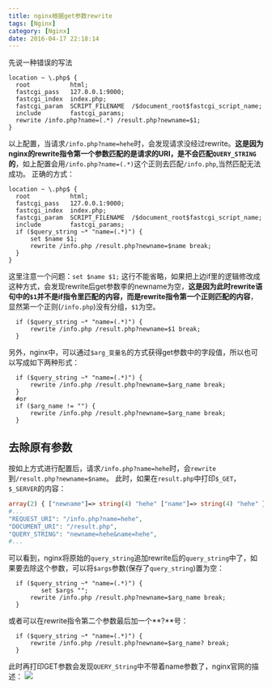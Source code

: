 ```yaml
---
title: nginx根据get参数rewrite
tags: [Nginx]
category: [Nginx]
date: 2016-04-17 22:18:14
---
```

先说一种错误的写法

```nginx
location ~ \.php$ {
  root           html;
  fastcgi_pass   127.0.0.1:9000;
  fastcgi_index  index.php;
  fastcgi_param  SCRIPT_FILENAME  /$document_root$fastcgi_script_name;
  include        fastcgi_params;
  rewrite /info.php?name=(.*) /result.php?newname=$1;
}
```
以上配置，当请求`/info.php?name=hehe`时，会发现请求没经过rewrite。**这是因为nginx的rewrite指令第一个参数匹配的是请求的URI，是不会匹配`QUERY_STRING`的**，如上配置会用`/info.php?name=(.*)`这个正则去匹配`/info.php`,当然匹配无法成功。
正确的方式：

```nginx
location ~ \.php$ {
  root           html;
  fastcgi_pass   127.0.0.1:9000;
  fastcgi_index  index.php;
  fastcgi_param  SCRIPT_FILENAME  /$document_root$fastcgi_script_name;
  include        fastcgi_params;
  if ($query_string ~* "name=(.*)") {
      set $name $1;
      rewrite /info.php /result.php?newname=$name break;
  }
}
```
这里注意一个问题：`set $name $1;` 这行不能省略，如果把上边if里的逻辑修改成这种方式，会发现rewrite后get参数李的newname为空，**这是因为此时rewrite语句中的`$1`并不是if指令里匹配的内容，而是rewrite指令第一个正则匹配的内容**，显然第一个正则(`/info.php`)没有分组，`$1`为空。

```nginx
  if ($query_string ~* "name=(.*)") {
      rewrite /info.php /result.php?newname=$1 break;
  }
```
另外，nginx中，可以通过`$arg_变量名`的方式获得get参数中的字段值，所以也可以写成如下两种形式：

```nginx
  if ($query_string ~* "name=(.*)") {
      rewrite /info.php /result.php?newname=$arg_name break;
  }
  #or
  if ($arg_name != "") {
      rewrite /info.php /result.php?newname=$arg_name break;
  } 
```
## 去除原有参数
按如上方式进行配置后，请求`/info.php?name=hehe`时，会`rewrite`到`/result.php?newname=$name`。
此时，如果在`result.php`中打印`$_GET`，`$_SERVER`的内容：

```php
array(2) { ["newname"]=> string(4) "hehe" ["name"]=> string(4) "hehe" }
#...
"REQUEST_URI": "/info.php?name=hehe",
"DOCUMENT_URI": "/result.php",
"QUERY_STRING": "newname=hehe&name=hehe",
#...
```
可以看到，nginx将原始的`query_string`追加rewrite后的`query_string`中了，如果要去除这个参数，可以将`$args`参数(保存了`query_string`)置为空：

```nginx
  if ($query_string ~* "name=(.*)") {
         set $args ""; 
      rewrite /info.php /result.php?newname=$arg_name break;
  }
```
或者可以在rewrite指令第二个参数最后加一个**?**号：

```nginx
  if ($query_string ~* "name=(.*)") {
      rewrite /info.php /result.php?newname=$arg_name? break;
  }
```
此时再打印GET参数会发现`QUERY_String`中不带着name参数了，nginx官网的描述：
![](https://longlog-1300108443.cos.ap-beijing.myqcloud.com/before2019/2016-04-15-14607165697950.jpg)



